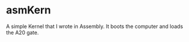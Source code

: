 asmKern
=======
A simple Kernel that I wrote in Assembly. It boots the computer and loads the A20 gate.
